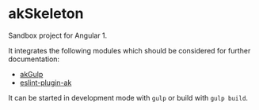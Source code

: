 # akSkeleton

Sandbox project for Angular 1.

It integrates the following modules which should be considered for further documentation:

* [akGulp](https://github.com/akullpp/akGulp)
* [eslint-plugin-ak](https://github.com/akullpp/eslint-plugin-ak)

It can be started in development mode with `gulp` or build with `gulp build`.
